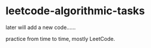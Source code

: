 # leetcode-algorithmic-tasks

later will add a new code......

practice from time to time,
mostly LeetCode.


